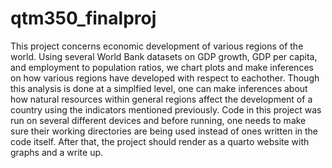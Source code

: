 # qtm350_finalproj

This project concerns economic development of various regions of the world. Using several World Bank datasets on GDP growth, GDP per capita, and employment to population ratios, we chart plots and make inferences on how various regions have developed with respect to eachother. Though this analysis is done at a simplfied level, one can make inferences about how natural resources within general regions affect the development of a country using the indicators mentioned previously. Code in this project was run on several different devices and before running, one needs to make sure their working directories are being used instead of ones written in the code itself. After that, the project should render as a quarto website with graphs and a write up.
